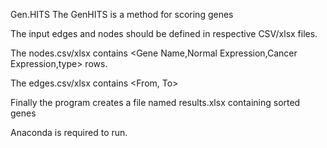 Gen.HITS
The GenHITS is a method for scoring genes 

The input edges and nodes should be defined in respective CSV/xlsx files.

The nodes.csv/xlsx contains <Gene Name,Normal Expression,Cancer Expression,type> rows.

The edges.csv/xlsx contains <From, To> 

Finally the program creates a file named results.xlsx containing sorted genes

Anaconda is required to run. 

